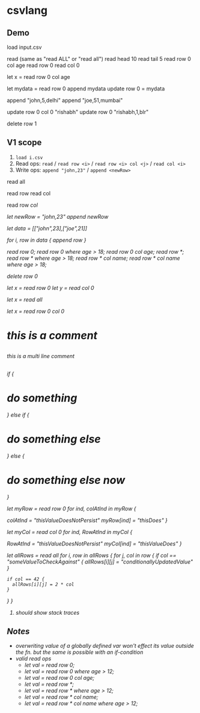 # csvlang

## Demo

load input.csv

read (same as "read ALL" or "read all")
read head 10
read tail 5
read row 0 col age
read row 0
read col 0

let x = read row 0 col age

<!-- optional, later -->
<!-- read row 0:3 col 0:1
read row 0:3
read col 0:1 -->

let mydata = read row 0
append mydata
update row 0 = mydata

append "john,5,delhi"
append "joe,51,mumbai"

update row 0 col 0 "rishabh"
update row 0 "rishabh,1,blr"

delete row 1


## V1 scope

1. `load i.csv`
2. Read ops: `read` / `read row <i>` / `read row <i> col <j>` / `read col <i>`
3. Write ops: `append "john,23"` / `append <newRow>`

<!-- [1/3] Read all as 2d arr -->
read all

<!-- [2/3] Read as 1d arr -->
read row <ind>
read col <ind>

<!-- [3/3] Read specific value -->
read row <i> col <j>

<!-- [1/2] Append -->
let newRow = "john,23"
append newRow

<!-- [2/2] Append -->
let data = [["john",23],["joe",21]]
<!-- Note: unused i is not flagged -->
<!-- should flag if incompatible data -->
for i, row in data {
  append row
}

<!-- 1d/2d arr support -->
<!-- access elements at indexes, len, concat? -->

<!-- [DONE] read rows,cols,all + filter on col values -->
read row 0;
read row 0 where age > 18;   <!-- should be invalid -->
read row 0 col age;
read row *;
read row * where age > 18;
read row * col name;
read row * col name where age > 18;

<!-- for loop -->

<!-- built-in fn: -->
<!-- 1. removes null/empty fields -->
<!-- 2. fills null/empty fields -->
<!-- 3. removes exact duplicate rows -->

<!-- "save" keyword to save the csv as json or csv -->
<!--1. save -->
<!--2. save as filtered.(csv|json)  -->
<!-- 3. save rows -->
<!-- 4. save rows as filtered.(csv|json) -->

<!-- built-in fns for number and []number: sum([]int), avg([]int) -->

<!-- built-in fns []string: len() -->

<!-- [1/1] Delete -->
delete row 0

<!-- [1/3] assigns to x as 1d arr -->
<!-- Note: right-hand-side of equal sign will be an expression; we store evaluated expr in the var -->
let x = read row 0
let y = read col 0

<!-- [2/3] assigns to x as 2d arr -->
let x = read all

<!-- [3/3] assigns to x as a specific value -->
let x = read row 0 col 0

<!-- [1/2] Comment: single line -->
# this is a comment

<!-- [2/2] Comment: multi line -->
##
this is a multi line comment
##

<!-- [1/1] Conditional -->
<!-- Need to be mindful of closures -->
if <someExpression> {
  # do something
} else if <someOtherExpression> {
  # do something else
} else {
  # do something else now
}


<!-- FOR LOOPS -->
<!-- Need to be mindful of closures -->

<!-- [1/3] loop over 1d array -->
let myRow = read row 0
for ind, colAtInd in myRow {
  <!-- It'd be nice to have data type validation during assignment -->
  colAtInd = "thisValueDoesNotPersist"
  myRow[ind] = "thisDoes"
}

let myCol = read col 0
for ind, RowAtInd in myCol {
  <!-- It'd be nice to have data type validation during assignment -->
  RowAtInd = "thisValueDoesNotPersist"
  myCol[ind] = "thisValueDoes"
}


let allRows = read all
for i, row in allRows {
  for j, col in row {
    if col == "someValueToCheckAgainst" {
      allRows[i][j] = "conditionallyUpdatedValue"
    }

    if col == 42 {
      allRows[i][j] = 2 * col
    }
  }
}


<!-- Error handling at parsing stage -->
1. should show stack traces




## Notes

- overwriting value of a globally defined var won't effect its value outside the fn. but the same is possible with an if-condition
- valid read ops
  - let val = read row 0;
  - let val = read row 0 where age > 12;
  - let val = read row 0 col age;
  - let val = read row *;
  - let val = read row * where age > 12;
  - let val = read row * col name;
  - let val = read row * col name where age > 12;